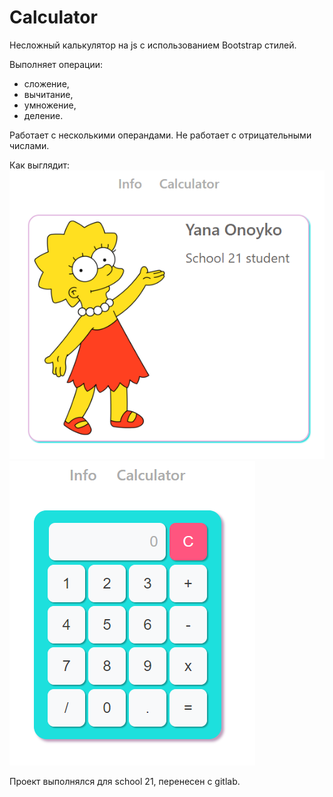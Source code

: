 # Calculator

Несложный калькулятор на js с использованием Bootstrap стилей.

Выполняет операции:
- сложение,
- вычитание,
- умножение,
- деление.

Работает с несколькими операндами. Не работает с отрицательными числами. 

Как выглядит:<br>
![info](/png/info.png) ![calc](/png/calculator.png)<br>

Проект выполнялся для school 21, перенесен с gitlab.
